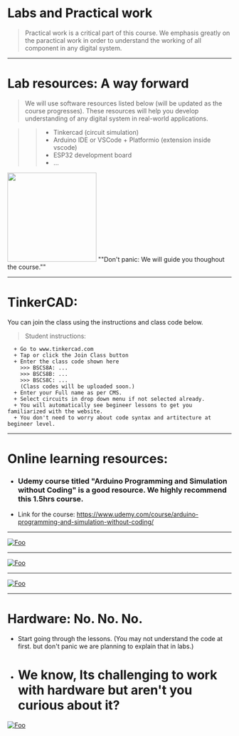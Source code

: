 # Labs and Practical work

 > Practical work is a critical part of this course.
    We emphasis greatly on the paractical work in order to understand the working of all component in any digital system.
    
 ____
 # Lab resources: A way forward
 
 > We will use software resources listed below (will be updated as the course progresses). These resources will help you develop
 understanding of any digital system in real-world applications. 
 
  >> + Tinkercad (circuit simulation)
  >> + Arduino IDE or VSCode + Platformio (extension inside vscode)
  >> + ESP32 development board
  >> + ...
  
  <img src="https://octodex.github.com/images/stormtroopocat.jpg" width="200" height="200" />
  ""Don't panic: We will guide you thoughout the course."" 
  
----
# TinkerCAD:

You can join the class using the instructions and class code below.

 > Student instructions:

      + Go to www.tinkercad.com
      + Tap or click the Join Class button
      + Enter the class code shown here
        >>> BSCS8A: ...
        >>> BSCS8B: ...
        >>> BSCS8C: ...
        (Class codes will be uploaded soon.)
      + Enter your Full name as per CMS.
      + Select circuits in drop down menu if not selected already.
      + You will automatically see begineer lessons to get you familiarized with the website. 
      + You don't need to worry about code syntax and artitecture at begineer level. 
____
# Online learning resources:
+ ### Udemy course titled "Arduino Programming and Simulation without Coding" is a good resource. We highly recommend this 1.5hrs course.
+ Link for the course:
<https://www.udemy.com/course/arduino-programming-and-simulation-without-coding/>
____   
<a href="https://www.tinkercad.com › things › eLrPl4KgIF1-servo-motor" rel="">![Foo](
https://github.com/tinkerslab/cs235coal/blob/master/labs%20&%20practical%20work/tinkercad%20servo%20animatin.gif?raw=truee)</a>

_____
<a href="https://www.tinkercad.com/learn/circuits/learning" rel="">![Foo](
https://github.com/tinkerslab/cs235coal/blob/master/labs%20&%20practical%20work/bscs8c%20tinkercad%20code.png?raw=true)</a>
____
<a href="https://www.tinkercad.com/learn/circuits/learning" rel="">![Foo](
https://github.com/tinkerslab/cs235coal/blob/master/labs%20&%20practical%20work/select%20circuit.png?raw=true)</a>

____
# Hardware: No. No. No.
+ Start going through the lessons. (You may not understand the code at first. but don't panic we are planning to explain that in labs.)
+ # We know, Its challenging to work with hardware but aren't you curious about it?

<a href="https://www.theschoolrun.com/sites/theschoolrun.com/files/article_images/best_electronics_sets_for_children.jpg" rel="">![Foo](
https://www.theschoolrun.com/sites/theschoolrun.com/files/article_images/best_electronics_sets_for_children.jpg)</a>
